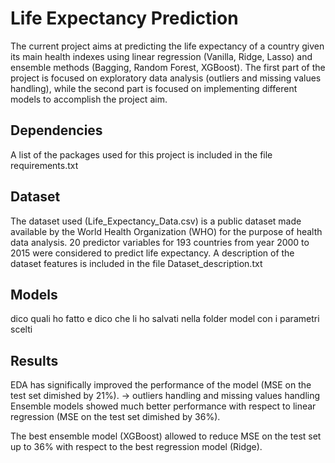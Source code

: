 # Life Expectancy Prediction
The current project aims at predicting the life expectancy of a country given its main health indexes using linear regression (Vanilla, Ridge, Lasso) and ensemble methods (Bagging, Random Forest, XGBoost). 
The first part of the project is focused on exploratory data analysis (outliers and missing values handling), while the second part is focused on implementing different models to accomplish the project aim.

## Dependencies
A list of the packages used for this project is included in the file requirements.txt

## Dataset
The dataset used (Life_Expectancy_Data.csv) is a public dataset made available by the World Health Organization (WHO) for the purpose of health data analysis. 20 predictor variables for 193 countries from year 2000 to 2015 were considered to predict life expectancy. A description of the dataset features is included in the file Dataset_description.txt

## Models
dico quali ho fatto e dico che li ho salvati nella folder model con i parametri scelti

## Results
EDA has significally improved the performance of the model (MSE on the test set dimished by 21%). -> outliers handling and missing values handling
Ensemble models showed much better performance with respect to linear regression (MSE on the test set dimished by 36%).

The best ensemble model (XGBoost) allowed to reduce MSE on the test set up to 36% with respect to the best regression model (Ridge).




